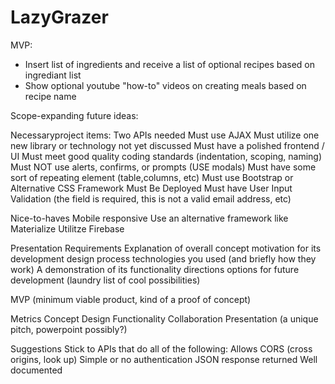 # LazyGrazer

MVP:
+ Insert list of ingredients and receive a list of optional recipes based on ingrediant list
+ Show optional youtube "how-to" videos on creating meals based on recipe name

Scope-expanding future ideas:



Necessaryproject items:
Two APIs needed
Must use AJAX
Must utilize one new library or technology not yet discussed
Must have a polished frontend / UI
Must meet good quality coding standards (indentation, scoping, naming)
Must NOT use alerts, confirms, or prompts (USE modals)
Must have some sort of repeating element (table,columns, etc)
Must use Bootstrap or Alternative CSS Framework 
Must Be Deployed
Must have User Input Validation (the field is required, this is not a valid email address, etc)


Nice-to-haves
Mobile responsive
Use an alternative framework like Materialize
Utilitze Firebase

Presentation Requirements
Explanation of overall concept
motivation for its development
design process
technologies you used (and briefly how they work)
A demonstration of its functionality
directions options for future development (laundry list of cool possibilities)

MVP (minimum viable product, kind of a proof of concept)

Metrics
Concept
Design
Functionality
Collaboration
Presentation (a unique pitch, powerpoint possibly?)

Suggestions
Stick to APIs that do all of the following:
Allows CORS (cross origins, look up)
Simple or no authentication
JSON response returned
Well documented
